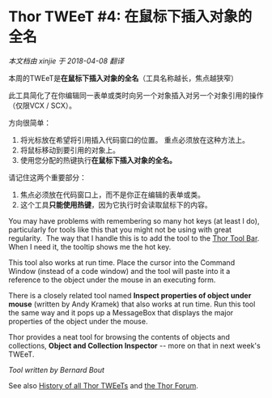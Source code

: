 ﻿Thor TWEeT #4: 在鼠标下插入对象的全名
===
_本文档由 xinjie 于 2018-04-08 翻译_

本周的TWEeT是**在鼠标下插入对象的全名**（工具名称越长，焦点越狭窄）

此工具简化了在你编辑同一表单或类时向另一个对象插入对另一个对象引用的操作（仅限VCX / SCX）。

方向很简单：

1.  将光标放在希望将引用插入代码窗口的位置。 重点必须放在这种方法上。
2.  将鼠标移动到要引用的对象上。
3.  使用您分配的热键执行**在鼠标下插入对象的全名。**

请记住这两个重要部分：

1.  焦点必须放在代码窗口上，而不是你正在编辑的表单或类。
2.  这个工具**只能使用热键**，因为它执行时会读取鼠标下的内容。

You may have problems with remembering so many hot keys (at least I do), particularly for tools like this that you might not be using with great regularity.  The way that I handle this is to add the tool to the [Thor Tool Bar](https://groups.google.com/forum/?fromgroups#!searchin/FoxProThor/toolbar/foxprothor/DvZMXuxIEwM/3NK3XnAFyqsJ). When I need it, the tooltip shows me the hot key.

This tool also works at run time. Place the cursor into the Command Window (instead of a code window) and the tool will paste into it a reference to the object under the mouse in an executing form.  

There is a closely related tool named **Inspect properties of object under mouse** (written by Andy Kramek) that also works at run time. Run this tool the same way and it pops up a MessageBox that displays the major properties of the object under the mouse.

Thor provides a neat tool for browsing the contents of objects and collections, **Object and Collection Inspector** -- more on that in next week's TWEeT.

_Tool written by Bernard Bout_

See also [History of all Thor TWEeTs](../TWEeTs.md) and [the Thor Forum](https://groups.google.com/forum/?fromgroups#!forum/FoxProThor).
